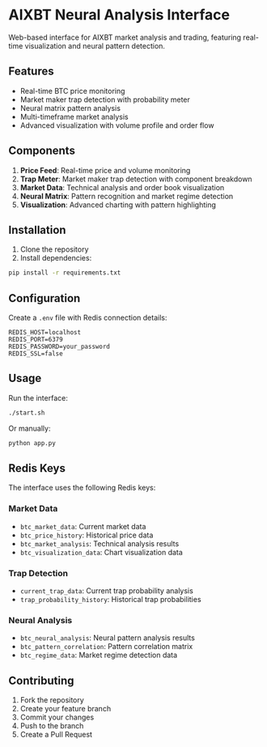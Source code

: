 # AIXBT Neural Analysis Interface

Web-based interface for AIXBT market analysis and trading, featuring real-time visualization and neural pattern detection.

## Features

- Real-time BTC price monitoring
- Market maker trap detection with probability meter
- Neural matrix pattern analysis
- Multi-timeframe market analysis
- Advanced visualization with volume profile and order flow

## Components

1. **Price Feed**: Real-time price and volume monitoring
2. **Trap Meter**: Market maker trap detection with component breakdown
3. **Market Data**: Technical analysis and order book visualization
4. **Neural Matrix**: Pattern recognition and market regime detection
5. **Visualization**: Advanced charting with pattern highlighting

## Installation

1. Clone the repository
2. Install dependencies:
```bash
pip install -r requirements.txt
```

## Configuration

Create a `.env` file with Redis connection details:
```
REDIS_HOST=localhost
REDIS_PORT=6379
REDIS_PASSWORD=your_password
REDIS_SSL=false
```

## Usage

Run the interface:
```bash
./start.sh
```

Or manually:
```bash
python app.py
```

## Redis Keys

The interface uses the following Redis keys:

### Market Data
- `btc_market_data`: Current market data
- `btc_price_history`: Historical price data
- `btc_market_analysis`: Technical analysis results
- `btc_visualization_data`: Chart visualization data

### Trap Detection
- `current_trap_data`: Current trap probability analysis
- `trap_probability_history`: Historical trap probabilities

### Neural Analysis
- `btc_neural_analysis`: Neural pattern analysis results
- `btc_pattern_correlation`: Pattern correlation matrix
- `btc_regime_data`: Market regime detection data

## Contributing

1. Fork the repository
2. Create your feature branch
3. Commit your changes
4. Push to the branch
5. Create a Pull Request